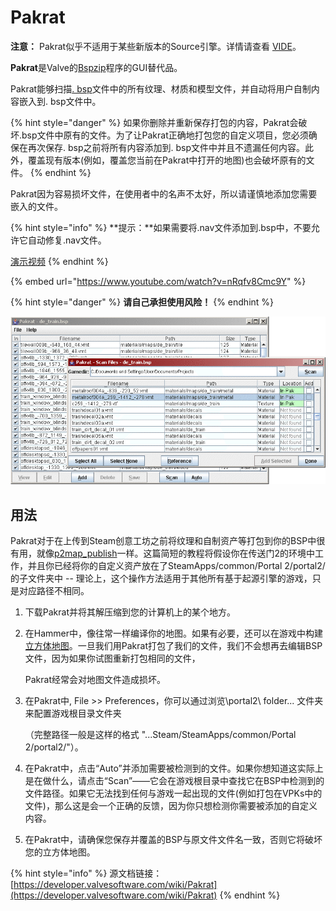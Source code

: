 # Pakrat

**注意：** Pakrat似乎不适用于某些新版本的Source引擎。详情请查看 [VIDE](vide.md)。

**Pakrat**是Valve的[Bspzip](https://app.gitbook.com/@noskill/s/titanfall2/~/drafts/-MaYSoe1K5NhUn60ZC2N/v/chinese/how-to-start-modding/modding-introduction/modding-tools/source/bsp/bspzip/@drafts)程序的GUI替代品。

Pakrat能够扫描[. bsp](https://developer.valvesoftware.com/wiki/BSP)文件中的所有纹理、材质和模型文件，并自动将用户自制内容嵌入到. bsp文件中。

{% hint style="danger" %}
如果你删除并重新保存打包的内容，Pakrat会破坏.bsp文件中原有的文件。为了让Pakrat正确地打包您的自定义项目，您必须确保在再次保存. bsp之前将所有内容添加到. bsp文件中并且不遗漏任何内容。此外，覆盖现有版本\(例如，覆盖您当前在Pakrat中打开的地图\)也会破坏原有的文件。
{% endhint %}

Pakrat因为容易损坏文件，在使用者中的名声不太好，所以请谨慎地添加您需要嵌入的文件。

{% hint style="info" %}
**提示：**如果需要将.nav文件添加到.bsp中，不要允许它自动修复.nav文件。

[演示视频](http://youtu.be/nRqfv8Cmc9Y)
{% endhint %}

{% embed url="https://www.youtube.com/watch?v=nRqfv8Cmc9Y" %}

{% hint style="danger" %}
 **请自己承担使用风险！**
{% endhint %}

![](../../../../../.gitbook/assets/pakrat1.gif)

## 用法

Pakrat对于在上传到Steam创意工坊之前将纹理和自制资产等打包到你的BSP中很有用，就像[p2map\_publish](https://developer.valvesoftware.com/wiki/P2map_publish)一样。这篇简短的教程将假设你在传送门2的环境中工作，并且你已经将你的自定义资产放在了SteamApps/common/Portal 2/portal2/的子文件夹中 -- 理论上，这个操作方法适用于其他所有基于起源引擎的游戏，只是对应路径不相同。

1. 下载Pakrat并将其解压缩到您的计算机上的某个地方。
2. 在Hammer中，像往常一样编译你的地图。如果有必要，还可以在游戏中构建[立方体地图](https://developer.valvesoftware.com/wiki/Cubemaps)。一旦我们用Pakrat打包了我们的文件，我们不会想再去编辑BSP文件，因为如果你试图重新打包相同的文件，

   Pakrat经常会对地图文件造成损坏。

3. 在Pakrat中, File &gt;&gt; Preferences，你可以通过浏览\portal2\ folder... 文件夹来配置游戏根目录文件夹

   （完整路径一般是这样的格式 "...Steam/SteamApps/common/Portal 2/portal2/"）。

4. 在Pakrat中，点击“Auto”并添加需要被检测到的文件。如果你想知道这实际上是在做什么，请点击“Scan”——它会在游戏根目录中查找它在BSP中检测到的文件路径。如果它无法找到任何与游戏一起出现的文件\(例如打包在VPKs中的文件\)，那么这是会一个正确的反馈，因为你只想检测你需要被添加的自定义内容。
5. 在Pakrat中，请确保您保存并覆盖的BSP与原文件文件名一致，否则它将破坏您的立方体地图。

{% hint style="info" %}
源文档链接： [https://developer.valvesoftware.com/wiki/Pakrat](https://developer.valvesoftware.com/wiki/Pakrat)
{% endhint %}

